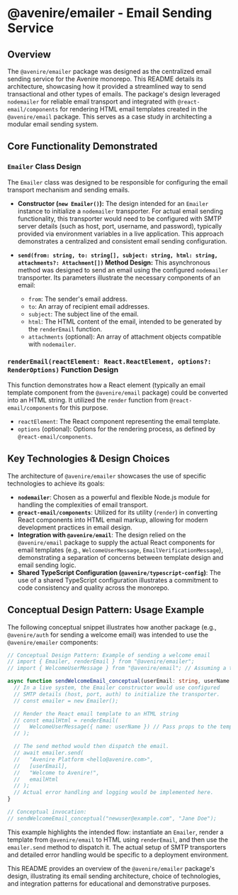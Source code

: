 # @avenire/emailer - Email Sending Service

## Overview

The `@avenire/emailer` package was designed as the centralized email sending service for the Avenire monorepo. This README details its architecture, showcasing how it provided a streamlined way to send transactional and other types of emails. The package's design leveraged `nodemailer` for reliable email transport and integrated with `@react-email/components` for rendering HTML email templates created in the `@avenire/email` package. This serves as a case study in architecting a modular email sending system.

## Core Functionality Demonstrated

### `Emailer` Class Design

The `Emailer` class was designed to be responsible for configuring the email transport mechanism and sending emails.

-   **Constructor (`new Emailer()`):**
    The design intended for an `Emailer` instance to initialize a `nodemailer` transporter. For actual email sending functionality, this transporter would need to be configured with SMTP server details (such as host, port, username, and password), typically provided via environment variables in a live application. This approach demonstrates a centralized and consistent email sending configuration.

-   **`send(from: string, to: string[], subject: string, html: string, attachments?: Attachment[])` Method Design:**
    This asynchronous method was designed to send an email using the configured `nodemailer` transporter. Its parameters illustrate the necessary components of an email:
    -   `from`: The sender's email address.
    -   `to`: An array of recipient email addresses.
    -   `subject`: The subject line of the email.
    -   `html`: The HTML content of the email, intended to be generated by the `renderEmail` function.
    -   `attachments` (optional): An array of attachment objects compatible with `nodemailer`.

### `renderEmail(reactElement: React.ReactElement, options?: RenderOptions)` Function Design

This function demonstrates how a React element (typically an email template component from the `@avenire/email` package) could be converted into an HTML string. It utilized the `render` function from `@react-email/components` for this purpose.
-   `reactElement`: The React component representing the email template.
-   `options` (optional): Options for the rendering process, as defined by `@react-email/components`.

## Key Technologies & Design Choices

The architecture of `@avenire/emailer` showcases the use of specific technologies to achieve its goals:

-   **`nodemailer`**: Chosen as a powerful and flexible Node.js module for handling the complexities of email transport.
-   **`@react-email/components`**: Utilized for its utility (`render`) in converting React components into HTML email markup, allowing for modern development practices in email design.
-   **Integration with `@avenire/email`**: The design relied on the `@avenire/email` package to supply the actual React components for email templates (e.g., `WelcomeUserMessage`, `EmailVerificationMessage`), demonstrating a separation of concerns between template design and email sending logic.
-   **Shared TypeScript Configuration (`@avenire/typescript-config`)**: The use of a shared TypeScript configuration illustrates a commitment to code consistency and quality across the monorepo.

## Conceptual Design Pattern: Usage Example

The following conceptual snippet illustrates how another package (e.g., `@avenire/auth` for sending a welcome email) was intended to use the `@avenire/emailer` components:

```typescript
// Conceptual Design Pattern: Example of sending a welcome email
// import { Emailer, renderEmail } from "@avenire/emailer";
// import { WelcomeUserMessage } from "@avenire/email"; // Assuming a template from @avenire/email

async function sendWelcomeEmail_conceptual(userEmail: string, userName: string) {
  // In a live system, the Emailer constructor would use configured
  // SMTP details (host, port, auth) to initialize the transporter.
  // const emailer = new Emailer();

  // Render the React email template to an HTML string
  // const emailHtml = renderEmail(
  //   WelcomeUserMessage({ name: userName }) // Pass props to the template
  // );

  // The send method would then dispatch the email.
  // await emailer.send(
  //   "Avenire Platform <hello@avenire.com>",
  //   [userEmail],
  //   "Welcome to Avenire!",
  //   emailHtml
  // );
  // Actual error handling and logging would be implemented here.
}

// Conceptual invocation:
// sendWelcomeEmail_conceptual("newuser@example.com", "Jane Doe");
```
This example highlights the intended flow: instantiate an `Emailer`, render a template from `@avenire/email` to HTML using `renderEmail`, and then use the `emailer.send` method to dispatch it. The actual setup of SMTP transporters and detailed error handling would be specific to a deployment environment.

This README provides an overview of the `@avenire/emailer` package's design, illustrating its email sending architecture, choice of technologies, and integration patterns for educational and demonstrative purposes.
